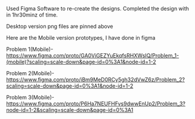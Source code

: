 Used Figma Software to re-create the designs. Completed the design with in 1hr30minz of time.

Desktop version png files are pinned above 

Here are the Mobile version prototypes, I have done in figma

Problem 1(Mobile)- https://www.figma.com/proto/GA0ViGEZYuEkqfsRHXWsIQ/Problem_1-(mobile)?scaling=scale-down&page-id=0%3A1&node-id=1-2

Problem 2(Mobile)- https://www.figma.com/proto/iBm9MeD0RCy5gh32dVwZ6z/Problem_2?scaling=scale-down&page-id=0%3A1&node-id=1-2

Problem 3(Mobile)- https://www.figma.com/proto/P6Ha7NEUFHFvs9dwwEnUp2/Problem_3?node-id=1-2&scaling=scale-down&page-id=0%3A1
